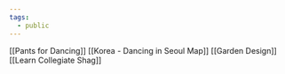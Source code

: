 ```yaml
---
tags:
  - public
---
```

[[Pants for Dancing]]
[[Korea - Dancing in Seoul Map]]
[[Garden Design]]
[[Learn Collegiate Shag]]

